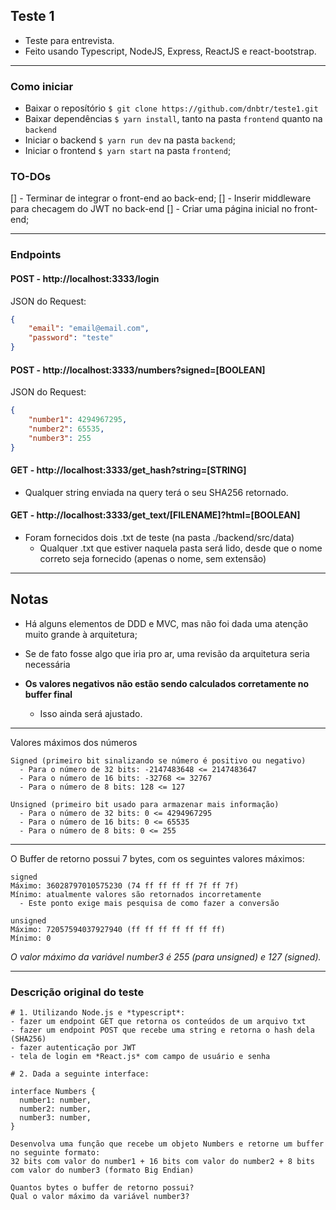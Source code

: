 ## Teste 1
- Teste para entrevista.
- Feito usando Typescript, NodeJS, Express, ReactJS e react-bootstrap.

---

### Como iniciar
- Baixar o reposítório `$ git clone https://github.com/dnbtr/teste1.git`
- Baixar dependências `$ yarn install`, tanto na pasta `frontend` quanto na `backend`
- Iniciar o backend `$ yarn run dev` na pasta `backend`;
- Iniciar o frontend `$ yarn start` na pasta `frontend`;

### TO-DOs

[] - Terminar de integrar o front-end ao back-end;
[] - Inserir middleware para checagem do JWT no back-end
[] - Criar uma página inicial no front-end;

---

### Endpoints
#### POST - http://localhost:3333/login
JSON do Request:
```json
{
	"email": "email@email.com",
	"password": "teste"
}
```

#### POST - http://localhost:3333/numbers?signed=[BOOLEAN]
JSON do Request:
```json
{
	"number1": 4294967295,
	"number2": 65535,
	"number3": 255
}
```
#### GET - http://localhost:3333/get_hash?string=[STRING]
- Qualquer string enviada na query terá o seu SHA256 retornado.
  
#### GET - http://localhost:3333/get_text/[FILENAME]?html=[BOOLEAN]
- Foram fornecidos dois .txt de teste (na pasta ./backend/src/data)
  - Qualquer .txt que estiver naquela pasta será lido, desde que o nome correto seja fornecido (apenas o nome, sem extensão)

---

## Notas

- Há alguns elementos de DDD e MVC, mas não foi dada uma atenção muito grande à arquitetura;
 - Se de fato fosse algo que iria pro ar, uma revisão da arquitetura seria necessária

- **Os valores negativos não estão sendo calculados corretamente no buffer final**
  - Isso ainda será ajustado.

---

Valores máximos dos números
```
Signed (primeiro bit sinalizando se número é positivo ou negativo)
  - Para o número de 32 bits: -2147483648 <= 2147483647
  - Para o número de 16 bits: -32768 <= 32767
  - Para o número de 8 bits: 128 <= 127

Unsigned (primeiro bit usado para armazenar mais informação)
  - Para o número de 32 bits: 0 <= 4294967295
  - Para o número de 16 bits: 0 <= 65535
  - Para o número de 8 bits: 0 <= 255
```
---

O Buffer de retorno possui 7 bytes, com os seguintes valores máximos:
```text
signed
Máximo: 36028797010575230 (74 ff ff ff ff 7f ff 7f)
Mínimo: atualmente valores são retornados incorretamente
  - Este ponto exige mais pesquisa de como fazer a conversão

unsigned
Máximo: 72057594037927940 (ff ff ff ff ff ff ff)
Mínimo: 0
```
*O valor máximo da variável number3 é 255 (para unsigned) e 127 (signed).*

---

### Descrição original do teste
```text
# 1. Utilizando Node.js e *typescript*:
- fazer um endpoint GET que retorna os conteúdos de um arquivo txt
- fazer um endpoint POST que recebe uma string e retorna o hash dela (SHA256)
- fazer autenticação por JWT
- tela de login em *React.js* com campo de usuário e senha

# 2. Dada a seguinte interface:

interface Numbers {
  number1: number,
  number2: number,
  number3: number,
}

Desenvolva uma função que recebe um objeto Numbers e retorne um buffer no seguinte formato:  
32 bits com valor do number1 + 16 bits com valor do number2 + 8 bits com valor do number3 (formato Big Endian)

Quantos bytes o buffer de retorno possui?
Qual o valor máximo da variável number3?
```
